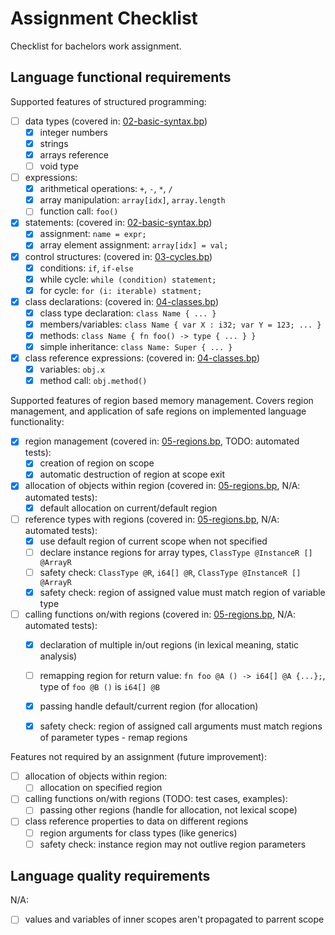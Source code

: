 Assignment Checklist
====================

Checklist for bachelors work assignment.

Language functional requirements
--------------------------------

Supported features of structured programming:

- [ ] data types (covered in: [02-basic-syntax.bp](/examples/02-basic-syntax.bp))
    - [x] integer numbers
    - [x] strings
    - [X] arrays reference
    - [ ] void type
- [ ] expressions:
    - [x] arithmetical operations: `+`, `-`, `*`, `/`
    - [x] array manipulation: `array[idx]`, `array.length`
    - [ ] function call: `foo()`
- [x] statements: (covered in: [02-basic-syntax.bp](/examples/02-basic-syntax.bp))
    - [x] assignment: `name = expr;`
    - [x] array element assignment: `array[idx] = val;`
- [x] control structures: (covered in: [03-cycles.bp](/examples/03-cycles.bp))
    - [x] conditions: `if`, `if-else`
    - [x] while cycle: `while (condition) statement;`
    - [x] for cycle: `for (i: iterable) statment;`
- [x] class declarations: (covered in: [04-classes.bp](/examples/04-classes.bp))
    - [x] class type declaration: `class Name { ... }`
    - [x] members/variables: `class Name { var X : i32; var Y = 123; ... }`
    - [x] methods: `class Name { fn foo() -> type { ... } }`
    - [x] simple inheritance: `class Name: Super { ... }`
- [x] class reference expressions: (covered in: [04-classes.bp](/examples/04-classes.bp))
    - [x] variables: `obj.x`
    - [x] method call: `obj.method()`

Supported features of region based memory management. Covers region management, and application of safe regions on implemented language functionality:

- [x] region management (covered in: [05-regions.bp](/examples/05-regions.bp), TODO: automated tests):
    - [x] creation of region on scope
    - [x] automatic destruction of region at scope exit
- [x] allocation of objects within region (covered in: [05-regions.bp](/examples/05-regions.bp), N/A: automated tests):
    - [x] default allocation on current/default region
- [ ] reference types with regions (covered in: [05-regions.bp](/examples/05-regions.bp), N/A: automated tests):
    - [x] use default region of current scope when not specified
    - [ ] declare instance regions for array types, `ClassType @InstanceR [] @ArrayR`
    - [ ] safety check: `ClassType @R`, `i64[] @R`, `ClassType @InstanceR [] @ArrayR`
    - [x] safety check: region of assigned value must match region of variable type
- [ ] calling functions on/with regions (covered in: [05-regions.bp](/examples/05-regions.bp), N/A: automated tests):
    - [x] declaration of multiple in/out regions (in lexical meaning, static analysis)
    - [ ] remapping region for return value: `fn foo @A () -> i64[] @A {...};`, type of `foo @B ()` is `i64[] @B`
    - [x] passing handle default/current region (for allocation)
    - [x] safety check: region of assigned call arguments must match regions of parameter types - remap regions


Features not required by an assignment (future improvement):

- [ ] allocation of objects within region:
    - [ ] allocation on specified region
- [ ] calling functions on/with regions (TODO: test cases, examples):
    - [ ] passing other regions (handle for allocation, not lexical scope)
- [ ] class reference properties to data on different regions
    - [ ] region arguments for class types (like generics)
    - [ ] safety check: instance region may not outlive region parameters

Language quality requirements
-----------------------------

N/A:

- [ ] values and variables of inner scopes aren't propagated to parrent scope